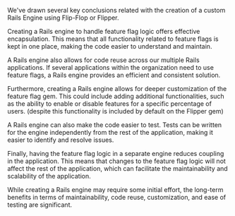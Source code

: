 We've drawn several key conclusions related with the creation of a custom Rails Engine using Flip-Flop or Flipper.

Creating a Rails engine to handle feature flag logic offers effective encapsulation. This means that all functionality related to feature flags is kept in one place, making the code easier to understand and maintain.

A Rails engine also allows for code reuse across our multiple Rails applications. If several applications within the organization need to use feature flags, a Rails engine provides an efficient and consistent solution.

Furthermore, creating a Rails engine allows for deeper customization of the feature flag gem. This could include adding additional functionalities, such as the ability to enable or disable features for a specific percentage of users. (despite this functionality is included by default on the Flipper gem)

A Rails engine can also make the code easier to test. Tests can be written for the engine independently from the rest of the application, making it easier to identify and resolve issues.

Finally, having the feature flag logic in a separate engine reduces coupling in the application. This means that changes to the feature flag logic will not affect the rest of the application, which can facilitate the maintainability and scalability of the application.

While creating a Rails engine may require some initial effort, the long-term benefits in terms of maintainability, code reuse, customization, and ease of testing are significant. 
